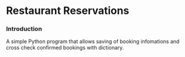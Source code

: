 # Restaurant Reservations

### Introduction

A simple Python program that allows saving of booking infomations and cross check confirmed bookings with dictionary.
